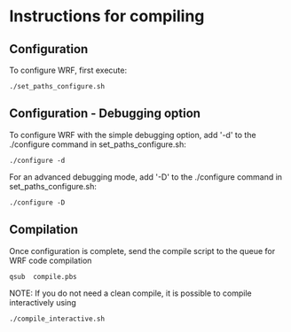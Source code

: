 # Instructions for compiling

## Configuration
To configure WRF, first execute:
```
./set_paths_configure.sh
```

## Configuration - Debugging option
To configure WRF with the simple debugging option, add '-d' to the ./configure command in set_paths_configure.sh: 
```
./configure -d
```
For an advanced debugging mode, add '-D' to the ./configure command in set_paths_configure.sh:
```
./configure -D
```

## Compilation
Once configuration is complete, send the compile script to the queue for WRF code compilation
```
qsub  compile.pbs 
```

NOTE: If you do not need a clean compile, it is possible to compile interactively using
```
./compile_interactive.sh
```
